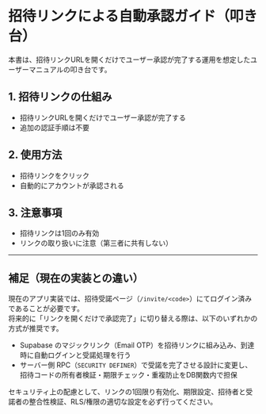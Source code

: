 # 招待リンクによる自動承認ガイド（叩き台）

本書は、招待リンクURLを開くだけでユーザー承認が完了する運用を想定したユーザーマニュアルの叩き台です。

## 1. 招待リンクの仕組み
- 招待リンクURLを開くだけでユーザー承認が完了する
- 追加の認証手順は不要

## 2. 使用方法
- 招待リンクをクリック
- 自動的にアカウントが承認される

## 3. 注意事項
- 招待リンクは1回のみ有効
- リンクの取り扱いに注意（第三者に共有しない）

---

## 補足（現在の実装との違い）

現在のアプリ実装では、招待受諾ページ（`/invite/<code>`）にてログイン済みであることが必要です。  
将来的に「リンクを開くだけで承認完了」に切り替える際は、以下のいずれかの方式が推奨です。

- Supabase のマジックリンク（Email OTP）を招待リンクに組み込み、到達時に自動ログインと受諾処理を行う
- サーバー側 RPC（`SECURITY DEFINER`）で受諾を完了させる設計に変更し、招待コードの所有者検証・期限チェック・重複防止をDB関数内で担保

セキュリティ上の配慮として、リンクの1回限り有効化、期限設定、招待者と受諾者の整合性検証、RLS/権限の適切な設定を必ず行ってください。